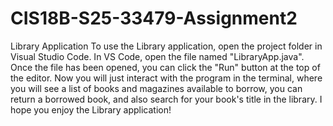 # CIS18B-S25-33479-Assignment2
Library Application
To use the Library application, open the project folder in Visual Studio Code. In VS Code, open the file named "LibraryApp.java". Once the file has been opened, you can click the "Run" button at the top of the editor. Now you will just interact with the program in the terminal, where you will see a list of books and magazines available to borrow, you can return a borrowed book, and also search for your book's title in the library. I hope you enjoy the Library application!